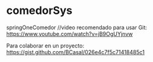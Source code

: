 # comedorSys

springOneComedor //video recomendado para usar Git: https://www.youtube.com/watch?v=jB9OgUYjnvw

Para colaborar en un proyecto: https://gist.github.com/BCasal/026e4c7f5c71418485c1
